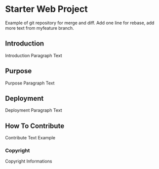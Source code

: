 # Starter Web Project

Example of git repository for merge and diff. Add one line for rebase, add more text from myfeature branch.

## Introduction

Introduction Paragraph Text

## Purpose

Purpose Paragraph Text

## Deployment

Deployment Paragraph Text

## How To Contribute

Contribute Text Example

### Copyright

Copyright Informations